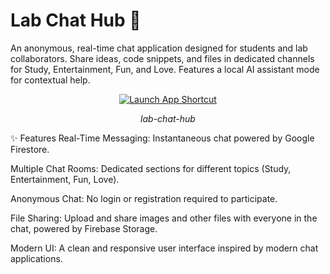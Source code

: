 # Lab Chat Hub 💬


An anonymous, real-time chat application designed for students and lab collaborators. Share ideas, code snippets, and files in dedicated channels for Study, Entertainment, Fun, and Love. Features a local AI assistant mode for contextual help.

<p align="center">
<a href="https://lab-chat-hub.vercel.app" target="_blank">
<img src="https://img.shields.io/badge/Launch-App%20Shortcut-blue?style=for-the-badge&logo=vercel" alt="Launch App Shortcut">
</a>
</p>

<p align="center">
<em>lab-chat-hub</em>
</p>

✨ Features
Real-Time Messaging: Instantaneous chat powered by Google Firestore.

Multiple Chat Rooms: Dedicated sections for different topics (Study, Entertainment, Fun, Love).

Anonymous Chat: No login or registration required to participate.

File Sharing: Upload and share images and other files with everyone in the chat, powered by Firebase Storage.

Modern UI: A clean and responsive user interface inspired by modern chat applications.
